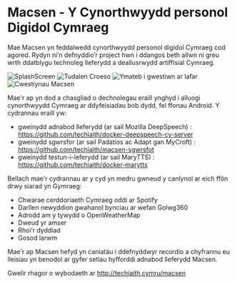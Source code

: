 # Macsen - Y Cynorthwyydd personol Digidol Cymraeg
                                                                                                                   
Mae Macsen yn feddalwedd cynorthwyydd personol digidol Cymraeg cod agored. Rydyn ni’n defnyddio’r project hwn i ddangos beth allwn ni greu wrth ddatblygu technoleg lleferydd a deallusrwydd artiffisial Cymraeg. 

![SplashScreen](http://techiaith.cymru/wp-content/uploads/2019/03/screenshot_20190321-101923.png) ![Tudalen Croeso](http://techiaith.cymru/wp-content/uploads/2019/03/screenshot_20190321-102119.png) ![Ymateb i gwestiwn ar lafar](http://techiaith.cymru/wp-content/uploads/2019/03/screenshot_20190321-102229.png) ![Cwestiynau Macsen](http://techiaith.cymru/wp-content/uploads/2019/03/screenshot_20190321-102149.png)

Mae'r ap yn dod a chasgliad o dechnolegau eraill ynghyd i alluogi cynorthwyydd Cymraeg ar ddyfeisiadau bob dydd, fel ffonau Android. Y cydrannau eraill yw:

 - gweinydd adnabod lleferydd (ar sail Mozilla DeepSpeech) : https://github.com/techiaith/docker-deepspeech-cy-server
 - gweinydd sgwrsfor (ar sail Padatios ac Adapt gan MyCroft) : https://github.com/techiaith/macsen-sgwrsfot
 - gweinydd testun-i-leferydd (ar sail MaryTTS) : https://github.com/techiaith/docker-marytts
 
Bellach mae'r cydrannau ar y cyd yn medru gwneud y canlynol ar eich ffôn drwy siarad yn Gymraeg:

- Chwarae cerddoriaeth Cymraeg oddi ar Spotify
- Darllen newyddion gwahanol bynciau ar wefan Golwg360
- Adrodd am y tywydd o OpenWeatherMap
- Dweud yr amser 
- Rhoi’r dyddiad
- Gosod larwm

Mae'r ap Macsen hefyd yn caniatáu i ddefnyddwyr recordio a chyfrannu eu lleisiau yn benodol ar gyfer setiau hyfforddi adnabod lleferydd Macsen.

Gwelir rhagor o wybodaeth ar http://techiaith.cymru/macsen
